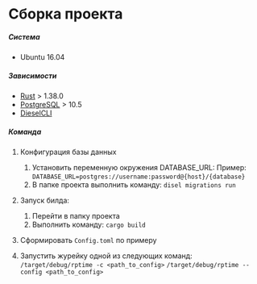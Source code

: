 # Сборка проекта

##### Система

* Ubuntu 16.04

##### Зависимости

+ [Rust][1] > 1.38.0
+ [PostgreSQL][2] > 10.5
+ [DieselCLI][3]

##### Команда

1. Конфигурация базы данных
    1. Установить переменную окружения DATABASE_URL:
        Пример: `DATABASE_URL=postgres://username:password@{host}/{database}`
    2. В папке проекта выполнить команду: `disel migrations run`
        
2. Запуск билда:
    1. Перейти в папку проекта
    2. Выполнить команду: `cargo build`

3. Сформировать `Config.toml` по примеру
4. Запустить журейку одной из следующих команд:
    `/target/debug/rptime -c <path_to_config>`
    `/target/debug/rptime --config <path_to_config>`

[1]: https://www.rust-lang.org/tools/install "Rust"
[2]: https://www.postgresql.org/download/ "PostreSQL"
[3]: https://github.com/diesel-rs/diesel/tree/v1.3.0/diesel_cli "DieselCLI"